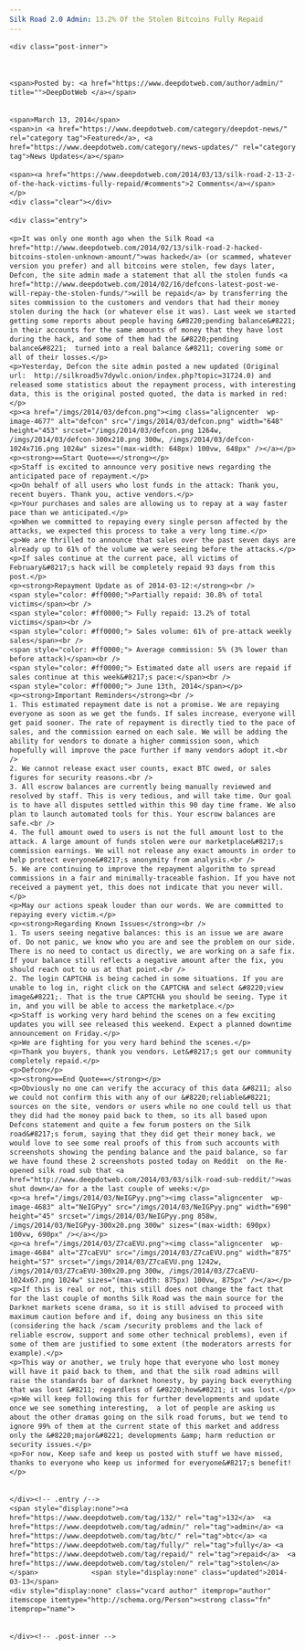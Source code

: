 ```yaml
---
Silk Road 2.0 Admin: 13.2% Of the Stolen Bitcoins Fully Repaid
---
```

<article class="post-listing post-4675 post type-post status-publish format-standard has-post-thumbnail hentry  tag-1436tag-admin tag-fully tag-repaid tag-stolen">
    
    <div class="post-inner">
    
    
        
    <span>Posted by: <a href="https://www.deepdotweb.com/author/admin/" title="">DeepDotWeb </a></span>
    
    
    <span>March 13, 2014</span>
    <span>in <a href="https://www.deepdotweb.com/category/deepdot-news/" rel="category tag">Featured</a>, <a href="https://www.deepdotweb.com/category/news-updates/" rel="category tag">News Updates</a></span>
    
    <span><a href="https://www.deepdotweb.com/2014/03/13/silk-road-2-13-2-of-the-hack-victims-fully-repaid/#comments">2 Comments</a></span>
    </p>
    <div class="clear"></div>
    
    <div class="entry">
    
    <p>It was only one month ago when the Silk Road <a href="http://www.deepdotweb.com/2014/02/13/silk-road-2-hacked-bitcoins-stolen-unknown-amount/">was hacked</a> (or scammed, whatever version you prefer) and all bitcoins were stolen, few days later, Defcon, the site admin made a statement that all the stolen funds <a href="http://www.deepdotweb.com/2014/02/16/defcons-latest-post-we-will-repay-the-stolen-funds/">will be repaid</a> by transferring the sites commission to the customers and vendors that had their money stolen during the hack (or whatever else it was). Last week we started getting some reports about people having &#8220;pending balance&#8221; in their accounts for the same amounts of money that they have lost during the hack, and some of them had the &#8220;pending balance&#8221;  turned into a real balance &#8211; covering some or all of their losses.</p>
    <p>Yesterday, Defcon the site admin posted a new updated (Original url:  http://silkroad5v7dywlc.onion/index.php?topic=31724.0) and released some statistics about the repayment process, with interesting data, this is the original posted quoted, the data is marked in red:</p>
    <p><a href="/imgs/2014/03/defcon.png"><img class="aligncenter  wp-image-4677" alt="defcon" src="/imgs/2014/03/defcon.png" width="648" height="453" srcset="/imgs/2014/03/defcon.png 1264w, /imgs/2014/03/defcon-300x210.png 300w, /imgs/2014/03/defcon-1024x716.png 1024w" sizes="(max-width: 648px) 100vw, 648px" /></a></p>
    <p><strong>==Start Quote==</strong></p>
    <p>Staff is excited to announce very positive news regarding the anticipated pace of repayment.</p>
    <p>On behalf of all users who lost funds in the attack: Thank you, recent buyers. Thank you, active vendors.</p>
    <p>Your purchases and sales are allowing us to repay at a way faster pace than we anticipated.</p>
    <p>When we committed to repaying every single person affected by the attacks, we expected this process to take a very long time.</p>
    <p>We are thrilled to announce that sales over the past seven days are already up to 61% of the volume we were seeing before the attacks.</p>
    <p>If sales continue at the current pace, all victims of February&#8217;s hack will be completely repaid 93 days from this post.</p>
    <p><strong>Repayment Update as of 2014-03-12:</strong><br />
    <span style="color: #ff0000;">Partially repaid: 30.8% of total victims</span><br />
    <span style="color: #ff0000;"> Fully repaid: 13.2% of total victims</span><br />
    <span style="color: #ff0000;"> Sales volume: 61% of pre-attack weekly sales</span><br />
    <span style="color: #ff0000;"> Average commission: 5% (3% lower than before attack)</span><br />
    <span style="color: #ff0000;"> Estimated date all users are repaid if sales continue at this week&#8217;s pace:</span><br />
    <span style="color: #ff0000;"> June 13th, 2014</span></p>
    <p><strong>Important Reminders</strong><br />
    1. This estimated repayment date is not a promise. We are repaying everyone as soon as we get the funds. If sales increase, everyone will get paid sooner. The rate of repayment is directly tied to the pace of sales, and the commission earned on each sale. We will be adding the ability for vendors to donate a higher commission soon, which hopefully will improve the pace further if many vendors adopt it.<br />
    2. We cannot release exact user counts, exact BTC owed, or sales figures for security reasons.<br />
    3. All escrow balances are currently being manually reviewed and resolved by staff. This is very tedious, and will take time. Our goal is to have all disputes settled within this 90 day time frame. We also plan to launch automated tools for this. Your escrow balances are safe.<br />
    4. The full amount owed to users is not the full amount lost to the attack. A large amount of funds stolen were our marketplace&#8217;s commission earnings. We will not release any exact amounts in order to help protect everyone&#8217;s anonymity from analysis.<br />
    5. We are continuing to improve the repayment algorithm to spread commissions in a fair and minimally-traceable fashion. If you have not received a payment yet, this does not indicate that you never will.</p>
    <p>May our actions speak louder than our words. We are committed to repaying every victim.</p>
    <p><strong>Regarding Known Issues</strong><br />
    1. To users seeing negative balances: this is an issue we are aware of. Do not panic, we know who you are and see the problem on our side. There is no need to contact us directly, we are working on a safe fix. If your balance still reflects a negative amount after the fix, you should reach out to us at that point.<br />
    2. The login CAPTCHA is being cached in some situations. If you are unable to log in, right click on the CAPTCHA and select &#8220;view image&#8221;. That is the true CAPTCHA you should be seeing. Type it in, and you will be able to access the marketplace.</p>
    <p>Staff is working very hard behind the scenes on a few exciting updates you will see released this weekend. Expect a planned downtime announcement on Friday.</p>
    <p>We are fighting for you very hard behind the scenes.</p>
    <p>Thank you buyers, thank you vendors. Let&#8217;s get our community completely repaid.</p>
    <p>Defcon</p>
    <p><strong>==End Quote==</strong></p>
    <p>Obviously no one can verify the accuracy of this data &#8211; also we could not confirm this with any of our &#8220;reliable&#8221; sources on the site, vendors or users while no one could tell us that they did had the money paid back to them, so its all based upon Defcons statement and quite a few forum posters on the Silk road&#8217;s forum, saying that they did get their money back, we would love to see some real proofs of this from such accounts with screenshots showing the pending balance and the paid balance, so far we have found these 2 screenshots posted today on Reddit  on the Re-opened silk road sub that <a href="http://www.deepdotweb.com/2014/03/03/silk-road-sub-reddit/">was shut down</a> for a the last couple of weeks:</p>
    <p><a href="/imgs/2014/03/NeIGPyy.png"><img class="aligncenter  wp-image-4683" alt="NeIGPyy" src="/imgs/2014/03/NeIGPyy.png" width="690" height="45" srcset="/imgs/2014/03/NeIGPyy.png 858w, /imgs/2014/03/NeIGPyy-300x20.png 300w" sizes="(max-width: 690px) 100vw, 690px" /></a></p>
    <p><a href="/imgs/2014/03/Z7caEVU.png"><img class="aligncenter  wp-image-4684" alt="Z7caEVU" src="/imgs/2014/03/Z7caEVU.png" width="875" height="57" srcset="/imgs/2014/03/Z7caEVU.png 1242w, /imgs/2014/03/Z7caEVU-300x20.png 300w, /imgs/2014/03/Z7caEVU-1024x67.png 1024w" sizes="(max-width: 875px) 100vw, 875px" /></a></p>
    <p>If this is real or not, this still does not change the fact that for the last couple of months Silk Road was the main source for the Darknet markets scene drama, so it is still advised to proceed with maximum caution before and if, doing any business on this site (considering the hack /scam /security problems and the lack of reliable escrow, support and some other technical problems), even if some of them are justified to some extent (the moderators arrests for example).</p>
    <p>This way or another, we truly hope that everyone who lost money will have it paid back to them, and that the silk road admins will raise the standards bar of darknet honesty, by paying back everything that was lost &#8211; regardless of &#8220;how&#8221; it was lost.</p>
    <p>We will keep following this for further developments and update once we see something interesting,  a lot of people are asking us about the other dramas going on the silk road forums, but we tend to ignore 99% of them at the current state of this market and address only the &#8220;major&#8221; developments &amp; harm reduction or security issues.</p>
    <p>For now, Keep safe and keep us posted with stuff we have missed, thanks to everyone who keep us informed for everyone&#8217;s benefit!</p>
    
    
    </div><!-- .entry /-->
    <span style="display:none"><a href="https://www.deepdotweb.com/tag/132/" rel="tag">132</a>  <a href="https://www.deepdotweb.com/tag/admin/" rel="tag">admin</a> <a href="https://www.deepdotweb.com/tag/btc/" rel="tag">btc</a> <a href="https://www.deepdotweb.com/tag/fully/" rel="tag">fully</a> <a href="https://www.deepdotweb.com/tag/repaid/" rel="tag">repaid</a>  <a href="https://www.deepdotweb.com/tag/stolen/" rel="tag">stolen</a></span>				<span style="display:none" class="updated">2014-03-13</span>
    <div style="display:none" class="vcard author" itemprop="author" itemscope itemtype="http://schema.org/Person"><strong class="fn" itemprop="name">
    
    
    </div><!-- .post-inner -->
</article><!-- .post-listing -->

